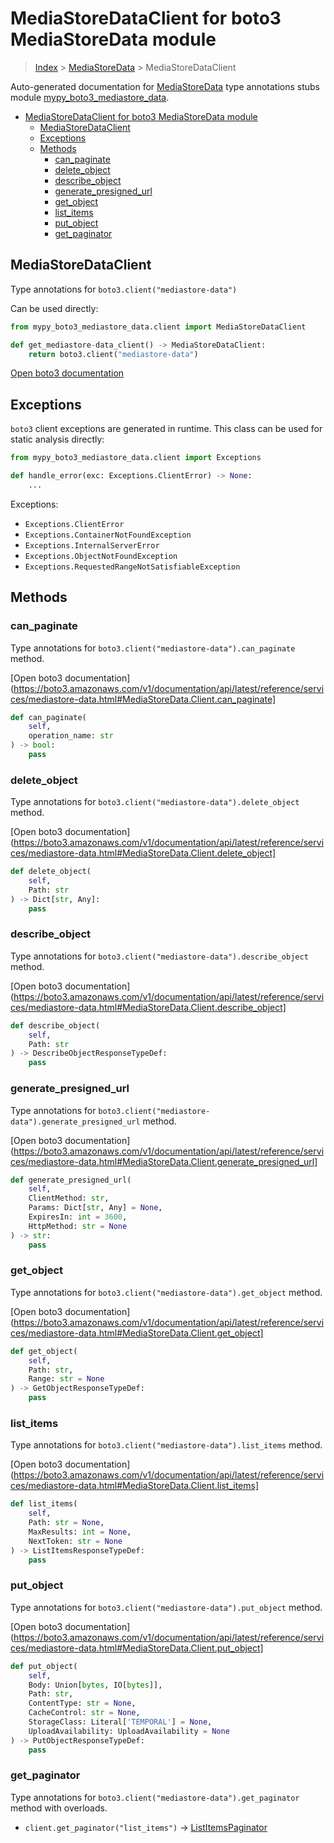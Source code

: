 # MediaStoreDataClient for boto3 MediaStoreData module

> [Index](../README.md) > [MediaStoreData](./README.md) > MediaStoreDataClient

Auto-generated documentation for [MediaStoreData](https://boto3.amazonaws.com/v1/documentation/api/latest/reference/services/mediastore-data.html#MediaStoreData)
type annotations stubs module [mypy_boto3_mediastore_data](https://pypi.org/project/mypy-boto3-mediastore-data/).

- [MediaStoreDataClient for boto3 MediaStoreData module](#mediastoredataclient-for-boto3-mediastoredata-module)
  - [MediaStoreDataClient](#mediastoredataclient)
  - [Exceptions](#exceptions)
  - [Methods](#methods)
    - [can_paginate](#can_paginate)
    - [delete_object](#delete_object)
    - [describe_object](#describe_object)
    - [generate_presigned_url](#generate_presigned_url)
    - [get_object](#get_object)
    - [list_items](#list_items)
    - [put_object](#put_object)
    - [get_paginator](#get_paginator)

## MediaStoreDataClient

Type annotations for `boto3.client("mediastore-data")`

Can be used directly:

```python
from mypy_boto3_mediastore_data.client import MediaStoreDataClient

def get_mediastore-data_client() -> MediaStoreDataClient:
    return boto3.client("mediastore-data")
```

[Open boto3 documentation](https://boto3.amazonaws.com/v1/documentation/api/latest/reference/services/mediastore-data.html#MediaStoreData.Client)

## Exceptions


`boto3` client exceptions are generated in runtime. This class can be used for static analysis directly:

```python
from mypy_boto3_mediastore_data.client import Exceptions

def handle_error(exc: Exceptions.ClientError) -> None:
    ...
```


Exceptions:

- `Exceptions.ClientError`
- `Exceptions.ContainerNotFoundException`
- `Exceptions.InternalServerError`
- `Exceptions.ObjectNotFoundException`
- `Exceptions.RequestedRangeNotSatisfiableException`


## Methods


### can_paginate

Type annotations for `boto3.client("mediastore-data").can_paginate` method.

[Open boto3 documentation](https://boto3.amazonaws.com/v1/documentation/api/latest/reference/services/mediastore-data.html#MediaStoreData.Client.can_paginate]

```python
def can_paginate(
    self,
    operation_name: str
) -> bool:
    pass
```

### delete_object

Type annotations for `boto3.client("mediastore-data").delete_object` method.

[Open boto3 documentation](https://boto3.amazonaws.com/v1/documentation/api/latest/reference/services/mediastore-data.html#MediaStoreData.Client.delete_object]

```python
def delete_object(
    self,
    Path: str
) -> Dict[str, Any]:
    pass
```

### describe_object

Type annotations for `boto3.client("mediastore-data").describe_object` method.

[Open boto3 documentation](https://boto3.amazonaws.com/v1/documentation/api/latest/reference/services/mediastore-data.html#MediaStoreData.Client.describe_object]

```python
def describe_object(
    self,
    Path: str
) -> DescribeObjectResponseTypeDef:
    pass
```

### generate_presigned_url

Type annotations for `boto3.client("mediastore-data").generate_presigned_url` method.

[Open boto3 documentation](https://boto3.amazonaws.com/v1/documentation/api/latest/reference/services/mediastore-data.html#MediaStoreData.Client.generate_presigned_url]

```python
def generate_presigned_url(
    self,
    ClientMethod: str,
    Params: Dict[str, Any] = None,
    ExpiresIn: int = 3600,
    HttpMethod: str = None
) -> str:
    pass
```

### get_object

Type annotations for `boto3.client("mediastore-data").get_object` method.

[Open boto3 documentation](https://boto3.amazonaws.com/v1/documentation/api/latest/reference/services/mediastore-data.html#MediaStoreData.Client.get_object]

```python
def get_object(
    self,
    Path: str,
    Range: str = None
) -> GetObjectResponseTypeDef:
    pass
```

### list_items

Type annotations for `boto3.client("mediastore-data").list_items` method.

[Open boto3 documentation](https://boto3.amazonaws.com/v1/documentation/api/latest/reference/services/mediastore-data.html#MediaStoreData.Client.list_items]

```python
def list_items(
    self,
    Path: str = None,
    MaxResults: int = None,
    NextToken: str = None
) -> ListItemsResponseTypeDef:
    pass
```

### put_object

Type annotations for `boto3.client("mediastore-data").put_object` method.

[Open boto3 documentation](https://boto3.amazonaws.com/v1/documentation/api/latest/reference/services/mediastore-data.html#MediaStoreData.Client.put_object]

```python
def put_object(
    self,
    Body: Union[bytes, IO[bytes]],
    Path: str,
    ContentType: str = None,
    CacheControl: str = None,
    StorageClass: Literal['TEMPORAL'] = None,
    UploadAvailability: UploadAvailability = None
) -> PutObjectResponseTypeDef:
    pass
```



### get_paginator

Type annotations for `boto3.client("mediastore-data").get_paginator` method with overloads.

- `client.get_paginator("list_items")` -> [ListItemsPaginator](./paginators.md#listitemspaginator)


